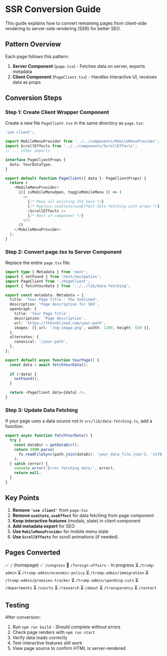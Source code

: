 # SSR Conversion Guide

This guide explains how to convert remaining pages from client-side rendering to server-side rendering (SSR) for better SEO.

## Pattern Overview

Each page follows this pattern:
1. **Server Component** (`page.tsx`) - Fetches data on server, exports metadata
2. **Client Component** (`PageClient.tsx`) - Handles interactive UI, receives data as props

## Conversion Steps

### Step 1: Create Client Wrapper Component

Create a new file `PageClient.tsx` in the same directory as `page.tsx`:

```typescript
'use client';

import MobileMenuProvider from '../../components/MobileMenuProvider';
import ScrollEffects from '../../components/ScrollEffects';
// ... other imports

interface PageClientProps {
  data: YourDataType;
}

export default function PageClient({ data }: PageClientProps) {
  return (
    <MobileMenuProvider>
      {({ isMobileMenuOpen, toggleMobileMenu }) => (
        <>
          {/* Move all existing JSX here */}
          {/* Replace useState/useEffect data fetching with props */}
          <ScrollEffects />
          {/* Rest of component */}
        </>
      )}
    </MobileMenuProvider>
  );
}
```

### Step 2: Convert page.tsx to Server Component

Replace the entire `page.tsx` file:

```typescript
import type { Metadata } from 'next';
import { notFound } from 'next/navigation';
import PageClient from './PageClient';
import { fetchYourData } from '../../lib/data-fetching';

export const metadata: Metadata = {
  title: 'Your Page Title - The Inklined',
  description: 'Page description for SEO',
  openGraph: {
    title: 'Your Page Title',
    description: 'Page description',
    url: 'https://theinklined.com/your-path',
    images: [{ url: '/og-image.png', width: 1200, height: 630 }],
  },
  alternates: {
    canonical: '/your-path',
  },
};

export default async function YourPage() {
  const data = await fetchYourData();
  
  if (!data) {
    notFound();
  }

  return <PageClient data={data} />;
}
```

### Step 3: Update Data Fetching

If your page uses a data source not in `src/lib/data-fetching.ts`, add a function:

```typescript
export async function fetchYourData() {
  try {
    const dataDir = getDataDir();
    return JSON.parse(
      fs.readFileSync(path.join(dataDir, 'your_data_file.json'), 'utf8')
    );
  } catch (error) {
    console.error('Error fetching data:', error);
    return null;
  }
}
```

## Key Points

1. **Remove `'use client'`** from `page.tsx`
2. **Remove `useState`, `useEffect`** for data fetching from page component
3. **Keep interactive features** (modals, state) in client component
4. **Add metadata export** for SEO
5. **Use `MobileMenuProvider`** for mobile menu state
6. **Use `ScrollEffects`** for scroll animations (if needed)

## Pages Converted

✅ `/` (homepage)
✅ `/congress`
🔄 `/foreign-affairs` - In progress
⏳ `/trump-admin`
⏳ `/trump-admin/economic-policy`
⏳ `/trump-admin/immigration`
⏳ `/trump-admin/promises-tracker`
⏳ `/trump-admin/spending-cuts`
⏳ `/departments`
⏳ `/courts`
⏳ `/research`
⏳ `/about`
⏳ `/transparency`
⏳ `/contact`

## Testing

After conversion:
1. Run `npm run build` - Should complete without errors
2. Check page renders with `npm run start`
3. Verify data loads correctly
4. Test interactive features still work
5. View page source to confirm HTML is server-rendered

